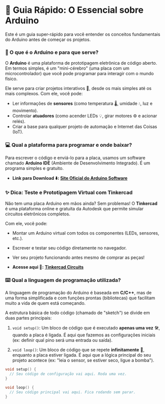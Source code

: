 # 🚀 Guia Rápido: O Essencial sobre Arduino

Este é um guia super-rápido para você entender os conceitos fundamentais do Arduino antes de começar os projetos.

### 🧠 O que é o Arduino e para que serve?

O **Arduino** é uma plataforma de prototipagem eletrônica de código aberto. Em termos simples, é um "mini-cérebro" (uma placa com um microcontrolador) que você pode programar para interagir com o mundo físico.

Ele serve para criar projetos interativos 🤖, desde os mais simples até os mais complexos. Com ele, você pode:
-   Ler informações de **sensores** (como temperatura 🌡️, umidade 💧, luz e movimento).
-   Controlar **atuadores** (como acender LEDs 💡, girar motores ⚙️ e acionar relés).
-   Criar a base para qualquer projeto de automação e Internet das Coisas (IoT).

### 💻 Qual a plataforma para programar e onde baixar?

Para escrever o código e enviá-lo para a placa, usamos um software chamado **Arduino IDE** (Ambiente de Desenvolvimento Integrado). É um programa simples e gratuito.

-   **Link para Download ⬇️:** [**Site Oficial do Arduino Software**](https://www.arduino.cc/en/software)

### ✨ Dica: Teste e Prototipagem Virtual com Tinkercad

Não tem uma placa Arduino em mãos ainda? Sem problemas! O **Tinkercad** é uma plataforma online e gratuita da Autodesk que permite simular circuitos eletrônicos completos.

Com ele, você pode:
-   Montar um Arduino virtual com todos os componentes (LEDs, sensores, etc.).
-   Escrever e testar seu código diretamente no navegador.
-   Ver seu projeto funcionando antes mesmo de comprar as peças!

-   **Acesse aqui 🔌:** [**Tinkercad Circuits**](https://www.tinkercad.com/circuits)

### ⌨️ Qual a linguagem de programação utilizada?

A linguagem de programação do Arduino é baseada em **C/C++**, mas de uma forma simplificada e com funções prontas (bibliotecas) que facilitam muito a vida de quem está começando.

A estrutura básica de todo código (chamado de "sketch") se divide em duas partes principais:

1.  `void setup()`: Um bloco de código que é executado **apenas uma vez** 🛠️, quando a placa é ligada. É aqui que fazemos as configurações iniciais (ex: definir qual pino será uma entrada ou saída).

2.  `void loop()`: Um bloco de código que se repete **infinitamente** 🔄, enquanto a placa estiver ligada. É aqui que a lógica principal do seu projeto acontece (ex: "leia o sensor, se estiver seco, ligue a bomba").

```cpp
void setup() {
  // Seu código de configuração vai aqui. Roda uma vez.
}

void loop() {
  // Seu código principal vai aqui. Fica rodando sem parar.
}
